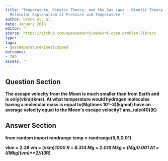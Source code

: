 ```yaml
---
title: 'Temperature, Kinetic Theory, and the Gas Laws - Kinetic Theory: Atomic and
  Molecular Explanation of Pressure and Temperature '
author: Urone et. al
date: January 2018
editor: ''
source: https://github.com/openwebwork/webwork-open-problem-library
type: ''
tags:
- gastemperaturekineticspeed
outcomes:
- TBD
assets: ''
---
```


## Question Section 

<b>
The escape velocity from the Moon is much smaller than from Earth and is only(vkm)(kms). At what temperature would hydrogen molecules having a molecular mass is equal to(Mgtimes 10^-3)(kgmol) have an average velocity equal to the Moon's escape velocity?
ans_rule(40)(K)



## Answer Section

from random import randrange
temp = randrange(5,9,0.01)

vkm = 2.38
vm = (vkm)*1000
R = 8.314
Mg = 2.016
Mkg = (Mg)*0.001
A1 = ((Mkg)*(vm)**2)/(3*R)